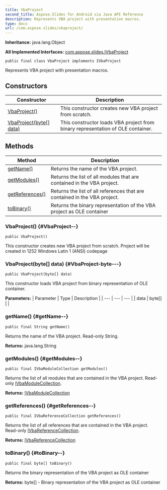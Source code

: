 ```yaml
---
title: VbaProject
second_title: Aspose.Slides for Android via Java API Reference
description: Represents VBA project with presentation macros.
type: docs
url: /com.aspose.slides/vbaproject/
---
```

**Inheritance:**
java.lang.Object

**All Implemented Interfaces:**
[com.aspose.slides.IVbaProject](../../com.aspose.slides/ivbaproject)
```
public final class VbaProject implements IVbaProject
```

Represents VBA project with presentation macros.
## Constructors

| Constructor | Description |
| --- | --- |
| [VbaProject()](#VbaProject--) | This constructor creates new VBA project from scratch. |
| [VbaProject(byte[] data)](#VbaProject-byte---) | This constructor loads VBA project from binary representation of OLE container. |
## Methods

| Method | Description |
| --- | --- |
| [getName()](#getName--) | Returns the name of the VBA project. |
| [getModules()](#getModules--) | Returns the list of all modules that are contained in the VBA project. |
| [getReferences()](#getReferences--) | Returns the list of all references that are contained in the VBA project. |
| [toBinary()](#toBinary--) | Returns the binary representation of the VBA project as OLE container |
### VbaProject() {#VbaProject--}
```
public VbaProject()
```


This constructor creates new VBA project from scratch. Project will be created in 1252 Windows Latin 1 (ANSI) codepage

### VbaProject(byte[] data) {#VbaProject-byte---}
```
public VbaProject(byte[] data)
```


This constructor loads VBA project from binary representation of OLE container.

**Parameters:**
| Parameter | Type | Description |
| --- | --- | --- |
| data | byte[] |  |

### getName() {#getName--}
```
public final String getName()
```


Returns the name of the VBA project. Read-only String.

**Returns:**
java.lang.String
### getModules() {#getModules--}
```
public final IVbaModuleCollection getModules()
```


Returns the list of all modules that are contained in the VBA project. Read-only [IVbaModuleCollection](../../com.aspose.slides/ivbamodulecollection).

**Returns:**
[IVbaModuleCollection](../../com.aspose.slides/ivbamodulecollection)
### getReferences() {#getReferences--}
```
public final IVbaReferenceCollection getReferences()
```


Returns the list of all references that are contained in the VBA project. Read-only [IVbaReferenceCollection](../../com.aspose.slides/ivbareferencecollection).

**Returns:**
[IVbaReferenceCollection](../../com.aspose.slides/ivbareferencecollection)
### toBinary() {#toBinary--}
```
public final byte[] toBinary()
```


Returns the binary representation of the VBA project as OLE container

**Returns:**
byte[] - Binary representation of the VBA project as OLE container
